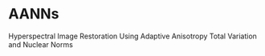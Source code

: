 # AANNs
Hyperspectral Image Restoration Using Adaptive Anisotropy Total Variation and Nuclear Norms
